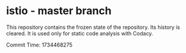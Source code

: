 # istio - master branch

This repository contains the frozen state of the repository.
Its history is cleared. It is used only for static code
analysis with Codacy.

Commit Time: 1734468275